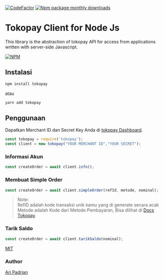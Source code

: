 [![CodeFactor](https://www.codefactor.io/repository/github/yolkmonday/tokopay/badge)](https://www.codefactor.io/repository/github/yolkmonday/tokopay)
[![Npm package monthly downloads](https://badgen.net/npm/dm/tokopay)](https://npmjs.com/package/tokopay)

# Tokopay Client for Node Js

This library is the abstraction of tokopay API for access from applications written with server-side Javascript.

[![NPM](https://nodei.co/npm/tokopay.png)](https://nodei.co/npm/tokopay/)



## Instalasi

```bash
npm install tokopay
```

atau

```bash
yarn add tokopay
```

## Penggunaan
Dapatkan Merchant ID dan Secret Key Anda di [tokopay Dashboard](https://dash.tokopay.id/pengaturan/secret-key).

```js
const tokopay = require('tokopay');
const client = new tokopay("YOUR MERCHANT ID","YOUR SECRET");
```

### Informasi Akun

```js
const createOrder = await client.info();
```

### Membuat Simple Order

```js
const createOrder = await client.simpleOrder(refId, metode, nominal);
```

> Note:<br/>
> RefID adalah kode transaksi unik kamu yang di generate secara acak<br/>
> Metode adalah Kode dari Metode Pembayaran, Bisa dilihat di  [Docs Tokopay](https://docs.tokopay.id).

### Tarik Saldo

```js
const createOrder = await client.tarikSaldo(nominal);
```


[MIT](https://github.com/yolkmonday/tokopay/blob/master/LICENSE)

### Author

[Ari Padrian](mailto:aripadrian@gmail.com)


